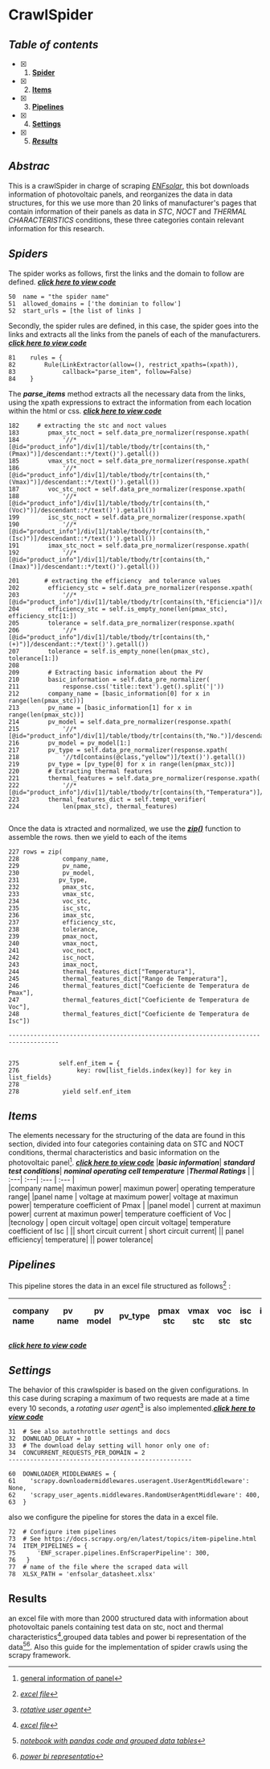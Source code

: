 # CrawlSpider

## ***Table of contents***
- [X] 1. [**Spider**](https://github.com/manuelmj/Solar_IAMA/blob/main/ENF_scraper/README_CRAWLSPIDER.md#spiders)
- [X] 2. [**Items**](https://github.com/manuelmj/Solar_IAMA/blob/main/ENF_scraper/README_CRAWLSPIDER.md#Items)
- [X] 3. [**Pipelines**](https://github.com/manuelmj/Solar_IAMA/blob/main/ENF_scraper/README_CRAWLSPIDER.md#Pipelines)
- [X] 4. [**Settings**](https://github.com/manuelmj/Solar_IAMA/blob/main/ENF_scraper/README_CRAWLSPIDER.md#Settings)
- [X] 5. [***Results***](https://github.com/manuelmj/Solar_IAMA/blob/main/ENF_scraper/README_CRAWLSPIDER.md#Results)
## ***Abstrac***
This is a crawlSpider in charge of scraping [_ENFsolar_](https://es.enfsolar.com), this bot downloads information of photovoltaic panels, and reorganizes the data in data structures, for this we use more than 20 links of manufacturer's pages that contain information of their panels as data in _STC_, _NOCT_ and _THERMAL CHARACTERISTICS_ conditions, these three categories contain relevant information for this research.

## ***Spiders***

The spider works as follows, first the links and the domain to follow are defined. [***click here to view code***](https://github.com/manuelmj/Solar_IAMA/blob/main/ENF_scraper/ENF_scraper/spiders/ENF_spider.py)
```
50  name = "the spider name"
51  allowed_domains = ['the dominian to follow']
52  start_urls = [the list of links ]
```
Secondly, the spider rules are defined, in this case, the spider goes into the links and extracts all the links from the panels of each of the manufacturers. [***click here to view code***](https://github.com/manuelmj/Solar_IAMA/blob/main/ENF_scraper/ENF_scraper/spiders/ENF_spider.py)
```
81    rules = {
82        Rule(LinkExtractor(allow=(), restrict_xpaths=(xpath)),
83             callback="parse_item", follow=False)
84    }
```

The ***parse_items*** method extracts all the necessary data from the links, using the xpath expressions to extract the information from each location within the html or css. [***click here to view code***](https://github.com/manuelmj/Solar_IAMA/blob/main/ENF_scraper/ENF_scraper/spiders/ENF_spider.py)
```
182     # extracting the stc and noct values
183        pmax_stc_noct = self.data_pre_normalizer(response.xpath(
184            '//*[@id="product_info"]/div[1]/table/tbody/tr[contains(th,"(Pmax)")]/descendant::*/text()').getall())
185        vmax_stc_noct = self.data_pre_normalizer(response.xpath(
186            '//*[@id="product_info"]/div[1]/table/tbody/tr[contains(th,"(Vmax)")]/descendant::*/text()').getall())
187        voc_stc_noct = self.data_pre_normalizer(response.xpath(
188            '//*[@id="product_info"]/div[1]/table/tbody/tr[contains(th,"(Voc)")]/descendant::*/text()').getall())
199        isc_stc_noct = self.data_pre_normalizer(response.xpath(
190            '//*[@id="product_info"]/div[1]/table/tbody/tr[contains(th,"(Isc)")]/descendant::*/text()').getall())
191        imax_stc_noct = self.data_pre_normalizer(response.xpath(
192            '//*[@id="product_info"]/div[1]/table/tbody/tr[contains(th,"(Imax)")]/descendant::*/text()').getall())

201       # extracting the efficiency  and tolerance values
202        efficiency_stc = self.data_pre_normalizer(response.xpath(
203            '//*[@id="product_info"]/div[1]/table/tbody/tr[contains(th,"Eficiencia")]/descendant::*/text()').getall())
204        efficiency_stc = self.is_empty_none(len(pmax_stc), efficiency_stc[1:])
205        tolerance = self.data_pre_normalizer(response.xpath(
206            '//*[@id="product_info"]/div[1]/table/tbody/tr[contains(th,"(+)")]/descendant::*/text()').getall())
207        tolerance = self.is_empty_none(len(pmax_stc), tolerance[1:])
208
209        # Extracting basic information about the PV
210        basic_information = self.data_pre_normalizer(
211            response.css('title::text').get().split('|'))
212        company_name = [basic_information[0] for x in range(len(pmax_stc))]
213        pv_name = [basic_information[1] for x in range(len(pmax_stc))]
214        pv_model = self.data_pre_normalizer(response.xpath(
215            '//*[@id="product_info"]/div[1]/table/tbody/tr[contains(th,"No.")]/descendant::*/text()').getall())
216        pv_model = pv_model[1:]
217        pv_type = self.data_pre_normalizer(response.xpath(
218            '//td[contains(@class,"yellow")]/text()').getall())
219        pv_type = [pv_type[0] for x in range(len(pmax_stc))]
220        # Extracting thermal features
221        thermal_features = self.data_pre_normalizer(response.xpath(
222            '//*[@id="product_info"]/div[1]/table/tbody/tr[contains(th,"Temperatura")]/descendant::*/text()').getall())
223        thermal_features_dict = self.tempt_verifier(
224            len(pmax_stc), thermal_features)


```
Once the data is xtracted and normalized, we use the [***zip()***](https://www.google.com/search?client=opera&q=the+functions+zip+in+python&sourceid=opera&ie=UTF-8&oe=UTF-8) function to assemble the rows.
then we yield to each of the items 
```
227 rows = zip(
228            company_name,
229            pv_name,
230            pv_model,
231           pv_type,
232            pmax_stc,
233            vmax_stc,
234            voc_stc,
235            isc_stc,
236            imax_stc,
237            efficiency_stc,
238            tolerance,
239            pmax_noct,
240            vmax_noct,
241            voc_noct,
242            isc_noct,
243            imax_noct,
244            thermal_features_dict["Temperatura"],
245            thermal_features_dict["Rango de Temperatura"],
246            thermal_features_dict["Coeficiente de Temperatura de Pmax"],
247            thermal_features_dict["Coeficiente de Temperatura de Voc"],
248            thermal_features_dict["Coeficiente de Temperatura de Isc"])

------------------------------------------------------------------------------------


275           self.enf_item = {
276                key: row[list_fields.index(key)] for key in list_fields}
278
278            yield self.enf_item
```




## ***Items***
The elements necessary for the structuring of the data are found in this section, divided into four categories containing data on STC and NOCT conditions, thermal characteristics and basic information on the photovoltaic panel[^1]. [***click here to view code***](https://github.com/manuelmj/Solar_IAMA/blob/main/ENF_scraper/ENF_scraper/items.py)
|***basic information***| ***standard test conditions***| ***nominal operating cell temperature*** |***Thermal Ratings*** |
| :---|              :---|                    :--- |                              :--- |   
|company name|      maximun power|              maximun power|                    operating temperature range|
|panel name |       voltage at maximum power|   voltage at maximun power|         temperature coefficient of Pmax |
|panel model |      current at maximun power|   current at maximun power|         temperature coefficient of Voc  |
|tecnology |        open circuit voltage|       open circuit voltage|             temperature coefficient of Isc  |
||                  short circuit current |     short circuit current|
||                  panel efficiency|           temperature|
||                  power tolerance|
## ***Pipelines***
This pipeline stores the data in an excel file structured as follows[^2] : 

|company name |pv name|pv model|pv_type|pmax stc|vmax stc|voc stc|isc stc|imax stc|efficiency stc|tolerance|pmax noct|vmax noct|voc noct|isc noct|imax noct|temp noct|temp range|temp pmax coef|temp voc coef|temp isc coef|
| :---|:---:|:---:| :---:|:---:|:---:|:---:|:---:|:---:|:---:|:---:|:---:|:---:|:---:|:---:|:---:|:---:|:---:|:---:|:---:|---:|

[***click here to view code***](https://github.com/manuelmj/Solar_IAMA/blob/main/ENF_scraper/ENF_scraper/pipelines.py)

## ***Settings***
The behavior of this crawlspider is based on the given configurations. In this case during scraping a maximum of two requests are made at a time every 10 seconds, a _rotating user agent_[^3] is also implemented.[***click here to view code***](https://github.com/manuelmj/Solar_IAMA/blob/main/ENF_scraper/ENF_scraper/settings.py)

```
31  # See also autothrottle settings and docs
32  DOWNLOAD_DELAY = 10
33  # The download delay setting will honor only one of:
34  CONCURRENT_REQUESTS_PER_DOMAIN = 2
---------------------------------------------------

60  DOWNLOADER_MIDDLEWARES = {
61    'scrapy.downloadermiddlewares.useragent.UserAgentMiddleware': None,
62    'scrapy_user_agents.middlewares.RandomUserAgentMiddleware': 400,
63  }
```
also we configure the pipeline for stores the data in a excel file. 
```
72  # Configure item pipelines
73  # See https://docs.scrapy.org/en/latest/topics/item-pipeline.html
74  ITEM_PIPELINES = {
75      'ENF_scraper.pipelines.EnfScraperPipeline': 300,
76   }
77  # name of the file where the scraped data will
78  XLSX_PATH = 'enfsolar_datasheet.xlsx'
```

## **Results**
an excel file with more than 2000 structured data with information about photovoltaic panels containing test data on stc, noct and thermal characteristics[^2],grouped data tables and power bi representation of the data[^4][^5]. Also this guide for the implementation of spider crawls using the scrapy framework.


[^1]: [general information of panel](https://es.enfsolar.com/pv/panel-datasheet/crystalline/51157?utm_source=ENF&utm_medium=panel_profile&utm_campaign=enquiry_company_directory&utm_content=4383) 
[^2]:[_excel file_](https://github.com/manuelmj/Solar_IAMA/blob/main/ENF_scraper/ENF_scraper/enfsolar_datasheet.xlsx) 
[^3]: [_rotative user agent_]()
[^4]:[_notebook with pandas code and grouped data tables_](https://github.com/manuelmj/Solar_IAMA/blob/main/Stats/stats.ipynb)
[^5]: [_power bi representatio_](https://github.com/manuelmj/Solar_IAMA/blob/main/Stats/Solar%20IAMA%20stats.pdf)

